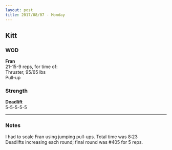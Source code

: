 ```yaml
---
layout: post
title: 2017/08/07 - Monday
---
```

## Kitt 

### WOD
**Fran**  
21-15-9 reps, for time of:  
Thruster, 95/65 lbs  
Pull-up

### Strength  
**Deadlift**  
5-5-5-5-5

---
### Notes
I had to scale Fran using jumping pull-ups. Total time was 8:23  
Deadlifts increasing each round; final round was #405 for 5 reps.